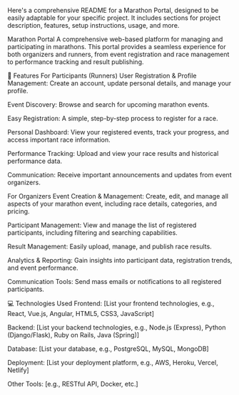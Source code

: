 Here's a comprehensive README for a Marathon Portal, designed to be easily adaptable for your specific project. It includes sections for project description, features, setup instructions, usage, and more.

Marathon Portal
A comprehensive web-based platform for managing and participating in marathons. This portal provides a seamless experience for both organizers and runners, from event registration and race management to performance tracking and result publishing.

🚀 Features
For Participants (Runners)
User Registration & Profile Management: Create an account, update personal details, and manage your profile.

Event Discovery: Browse and search for upcoming marathon events.

Easy Registration: A simple, step-by-step process to register for a race.

Personal Dashboard: View your registered events, track your progress, and access important race information.

Performance Tracking: Upload and view your race results and historical performance data.

Communication: Receive important announcements and updates from event organizers.

For Organizers
Event Creation & Management: Create, edit, and manage all aspects of your marathon event, including race details, categories, and pricing.

Participant Management: View and manage the list of registered participants, including filtering and searching capabilities.

Result Management: Easily upload, manage, and publish race results.

Analytics & Reporting: Gain insights into participant data, registration trends, and event performance.

Communication Tools: Send mass emails or notifications to all registered participants.

💻 Technologies Used
Frontend: [List your frontend technologies, e.g., React, Vue.js, Angular, HTML5, CSS3, JavaScript]

Backend: [List your backend technologies, e.g., Node.js (Express), Python (Django/Flask), Ruby on Rails, Java (Spring)]

Database: [List your database, e.g., PostgreSQL, MySQL, MongoDB]

Deployment: [List your deployment platform, e.g., AWS, Heroku, Vercel, Netlify]

Other Tools: [e.g., RESTful API, Docker, etc.]
